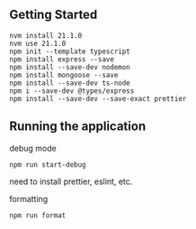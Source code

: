 ## Getting Started

```
nvm install 21.1.0
nvm use 21.1.0
npm init --template typescript
npm install express --save
npm install --save-dev nodemon
npm install mongoose --save
npm install --save-dev ts-node
npm i --save-dev @types/express
npm install --save-dev --save-exact prettier
```

## Running the application

debug mode

```
npm run start-debug
```

need to install prettier, eslint, etc.

formatting

```
npm run format
```
